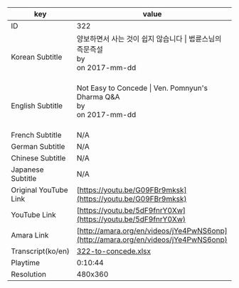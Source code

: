|  key  |  value  |
|-------|---------|
| ID            | 322 |
| Korean Subtitle | 양보하면서 사는 것이 쉽지 않습니다 \| 법륜스님의 즉문즉설<br>by <br>on 2017-mm-dd<br><br>|
| English Subtitle | Not Easy to Concede \| Ven. Pomnyun's Dharma Q&A<br>by <br>on 2017-mm-dd<br><br>|
| French Subtitle | N/A |
| German Subtitle | N/A |
| Chinese Subtitle | N/A |
| Japanese Subtitle | N/A |
| Original YouTube Link  | [https://youtu.be/G09FBr9mksk](https://youtu.be/G09FBr9mksk) |
| YouTube Link  | [https://youtu.be/5dF9fnrY0Xw](https://youtu.be/5dF9fnrY0Xw) |
| Amara Link    | [http://amara.org/en/videos/jYe4PwNS6onp](http://amara.org/en/videos/jYe4PwNS6onp) |
| Transcript(ko/en) | [322-to-concede.xlsx](https://github.com/jungtosociety/dharma-qna/raw/master/sub/322/322-to-concede.xlsx) |
| Playtime | 0:10:44 |
| Resolution | 480x360|
